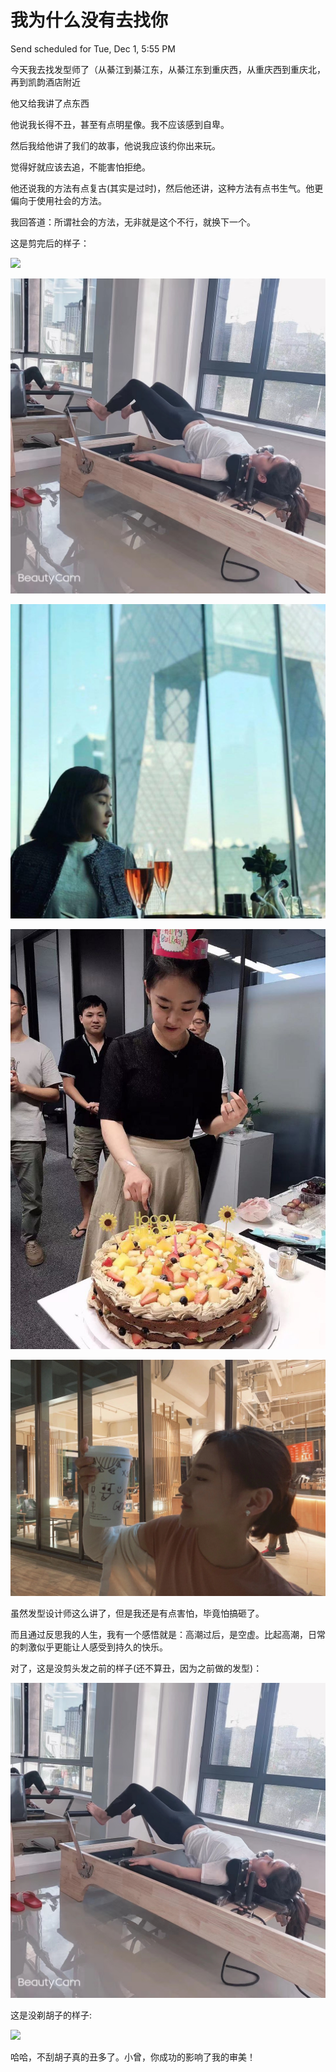 # 我为什么没有去找你

Send scheduled for Tue, Dec 1, 5:55 PM



今天我去找发型师了（从綦江到綦江东，从綦江东到重庆西，从重庆西到重庆北，再到凯韵酒店附近



他又给我讲了点东西

他说我长得不丑，甚至有点明星像。我不应该感到自卑。

然后我给他讲了我们的故事，他说我应该约你出来玩。

觉得好就应该去追，不能害怕拒绝。

他还说我的方法有点复古(其实是过时)，然后他还讲，这种方法有点书生气。他更偏向于使用社会的方法。

我回答道：所谓社会的方法，无非就是这个不行，就换下一个。



这是剪完后的样子：

![](<../../.gitbook/assets/image (1).png>)

![](<../../.gitbook/assets/image (12).png>)

![](<../../.gitbook/assets/image (10).png>)

![](<../../.gitbook/assets/image (15).png>)

![](<../../.gitbook/assets/image (18).png>)



虽然发型设计师这么讲了，但是我还是有点害怕，毕竟怕搞砸了。

而且通过反思我的人生，我有一个感悟就是：高潮过后，是空虚。比起高潮，日常的刺激似乎更能让人感受到持久的快乐。



对了，这是没剪头发之前的样子(还不算丑，因为之前做的发型)：

![](../../.gitbook/assets/image.png)



这是没剃胡子的样子:

![](<../../.gitbook/assets/image (8).png>)



哈哈，不刮胡子真的丑多了。小曾，你成功的影响了我的审美！


